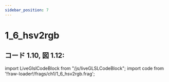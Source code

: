 ```yaml
---
sidebar_position: 7
---
```


# 1_6_hsv2rgb
## コード 1.10, 図 1.12:  

import LiveGlslCodeBlock from "/js/liveGLSLCodeBlock";
import code from '!!raw-loader!/frags/ch1/1_6_hsv2rgb.frag';

<LiveGlslCodeBlock fragName='1_6_hsv2rgb.frag' fragCode={code} />

